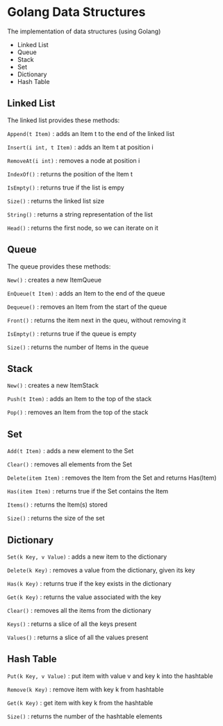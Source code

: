 # Golang Data Structures

The implementation of data structures (using Golang)

- Linked List
- Queue
- Stack
- Set
- Dictionary
- Hash Table

## Linked List

The linked list provides these methods:

`Append(t Item)` : adds an Item t to the end of the linked list

`Insert(i int, t Item)` : adds an Item t at position i

`RemoveAt(i int)` : removes a node at position i

`IndexOf()` : returns the position of the Item t

`IsEmpty()` : returns true if the list is empy

`Size()` : returns the linked list size

`String()` : returns a string representation of the list

`Head()` : returns the first node, so we can iterate on it

## Queue

The queue provides these methods:

`New()` : creates a new ItemQueue

`EnQueue(t Item)` : adds an Item to the end of the queue

`Dequeue()` : removes an Item from the start of the queue

`Front()` : returns the item next in the queu, without removing it

`IsEmpty()` : returns true if the queue is empty

`Size()` : returns the number of Items in the queue

## Stack

`New()` : creates a new ItemStack

`Push(t Item)` : adds an Item to the top of the stack

`Pop()` : removes an Item from the top of the stack

## Set

`Add(t Item)` : adds a new element to the Set

`Clear()` : removes all elements from the Set

`Delete(item Item)` : removes the Item from the Set and returns Has(Item)

`Has(item Item)` : returns true if the Set contains the Item

`Items()` : returns the Item(s) stored

`Size()` : returns the size of the set

## Dictionary

`Set(k Key, v Value)` : adds a new item to the dictionary

`Delete(k Key)` : removes a value from the dictionary, given its key

`Has(k Key)` : returns true if the key exists in the dictionary

`Get(k Key)` : returns the value associated with the key

`Clear()` : removes all the items from the dictionary

`Keys()` : returns a slice of all the keys present

`Values()` : returns a slice of all the values present

## Hash Table

`Put(k Key, v Value)` : put item with value v and key k into the hashtable

`Remove(k Key)` : remove item with key k from hashtable

`Get(k Key)` : get item with key k from the hashtable

`Size()` : returns the number of the hashtable elements
